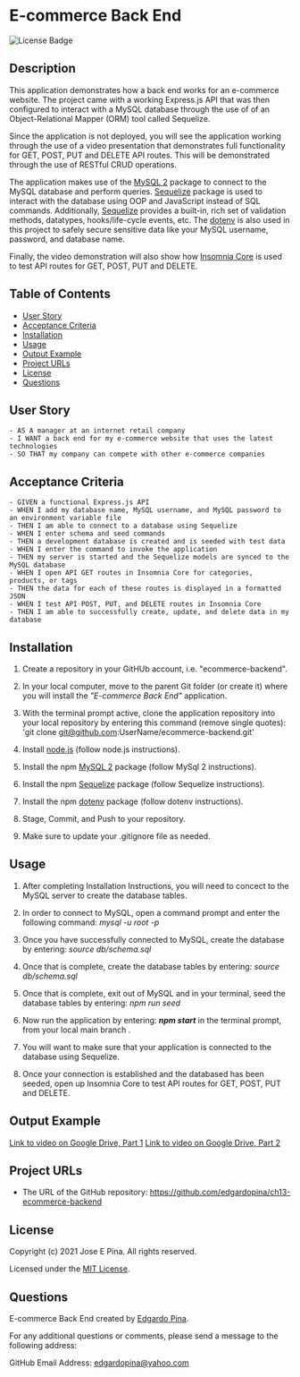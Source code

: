 # E-commerce Back End

![License Badge](./assets/badge.svg)

## Description

This application demonstrates how a back end works for an e-commerce website. The project came with a working Express.js API that was then configured to interact with a MySQL database through the use of of an Object-Relational Mapper (ORM) tool called Sequelize.

Since the application is not deployed, you will see the application working through the use of a video presentation that demonstrates full functionality for GET, POST, PUT and DELETE API routes. This will be demonstrated through the use of RESTful CRUD operations.

The application makes use of the [MySQL 2](https://www.npmjs.com/package/mysql2) package to connect to the MySQL database and perform queries. [Sequelize](https://www.npmjs.com/package/sequelize) package is used to interact with the database using OOP and JavaScript instead of SQL commands. Additionally, [Sequelize](https://www.npmjs.com/package/sequelize) provides a built-in, rich set of validation methods, datatypes, hooks/life-cycle events, etc. The [dotenv](https://www.npmjs.com/package/dotenv) is also used in this project to safely secure sensitive data like your MySQL username, password, and database name.

Finally, the video demonstration will also show how [Insomnia Core](https://insomnia.rest/) is used to test API routes for GET, POST, PUT and DELETE.

## Table of Contents

-  [User Story](#user-story)
-  [Acceptance Criteria](#acceptance-criteria)
-  [Installation](#installation)
-  [Usage](#usage)
-  [Output Example](#output-example)
-  [Project URLs](#project-urls)
-  [License](#license)
-  [Questions](#questions)

## User Story

```
- AS A manager at an internet retail company
- I WANT a back end for my e-commerce website that uses the latest technologies
- SO THAT my company can compete with other e-commerce companies
```

## Acceptance Criteria

```
- GIVEN a functional Express.js API
- WHEN I add my database name, MySQL username, and MySQL password to an environment variable file
- THEN I am able to connect to a database using Sequelize
- WHEN I enter schema and seed commands
- THEN a development database is created and is seeded with test data
- WHEN I enter the command to invoke the application
- THEN my server is started and the Sequelize models are synced to the MySQL database
- WHEN I open API GET routes in Insomnia Core for categories, products, or tags
- THEN the data for each of these routes is displayed in a formatted JSON
- WHEN I test API POST, PUT, and DELETE routes in Insomnia Core
- THEN I am able to successfully create, update, and delete data in my database
```

## Installation

1. Create a repository in your GitHUb account, i.e. "ecommerce-backend".

2. In your local computer, move to the parent Git folder (or create it) where you will install the _"E-commerce Back End"_ application.

3. With the terminal prompt active, clone the application repository into your local repository by entering this command (remove single quotes): 'git clone git@github.com:UserName/ecommerce-backend.git'

4. Install [node.js](https://nodejs.org/en/) (follow node.js instructions).

5. Install the npm [MySQL 2](https://www.npmjs.com/package/mysql2) package (follow MySql 2 instructions).

6. Install the npm [Sequelize](https://www.npmjs.com/package/sequelize) package (follow Sequelize instructions).

7. Install the npm [dotenv](https://www.npmjs.com/package/dotenv) package (follow dotenv instructions).

8. Stage, Commit, and Push to your repository.

9. Make sure to update your .gitignore file as needed.

## Usage

1. After completing Installation Instructions, you will need to concect to the MySQL server to create the database tables.

2. In order to connect to MySQL, open a command prompt and enter the following command: _mysql -u root -p_

3. Once you have successfully connected to MySQL, create the database by entering: _source db/schema.sql_

4. Once that is complete, create the database tables by entering: _source db/schema.sql_

5. Once that is complete, exit out of MySQL and in your terminal, seed the database tables by entering: _npm run seed_

6. Now run the application by entering: **_npm start_** in the terminal prompt, from your local main branch .

7. You will want to make sure that your application is connected to the database using Sequelize.

8. Once your connection is established and the databased has been seeded, open up Insomnia Core to test API routes for GET, POST, PUT and DELETE.

## Output Example

[Link to video on Google Drive, Part 1](https://watch.screencastify.com/v/rU2Lqqcpbyq8L8p9eLyo)
[Link to video on Google Drive, Part 2](https://watch.screencastify.com/v/g3HkcJFfc9g33UfAD5dp)

## Project URLs

-  The URL of the GitHub repository:
   https://github.com/edgardopina/ch13-ecommerce-backend

## License

Copyright (c) 2021 Jose E Pina. All rights reserved.

Licensed under the [MIT License](https://choosealicense.com/licenses/mit).

## Questions

E-commerce Back End created by [Edgardo Pina](https://github.com/edgardopina).

For any additional questions or comments, please send a message to the following address:

GitHub Email Address: <edgardopina@yahoo.com>
